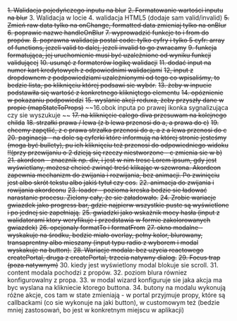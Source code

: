 ~~1. Walidacja pojedyńczego inputu na blur~~
~~2. Formatowanie wartości inputu na blur~~
3. Walidacja w locie
4. walidacja HTML5 (dodaje sam valid/invalid)
~~5. Zmień raw data tylko na onChange, formatted data zmieniaj tylko na onBlur~~
~~6. poprawic nazwe handleOnBlur~~
~~7. wyprowadzić funkcje to i from do propów.~~
~~8. poprawna walidacja postal code: tylko cyfry i tylko 5 cyfr: array of functions, jezeli valid to dalej, jezeli invalid to go zwracamy~~
~~9. funkcja formatująca, jej uruchomienie musi być uzależnione od wyniku funkcji validującej~~
~~10. usunąć z formaterów logikę walidacji~~
~~11. dodać input na numer kart kredytowych z odpowiednimi walidacjami~~
~~12, input z dropdownem z podpowiedziami uzależnionymi od tego co wpisaliśmy, to bedzie lista, po kliknięciu której podsawi sie wybór.~~
~~13. żeby w inpucie podstawiła się wartość z konkretnego klikniętego elementu~~
~~14. opóznienie w pokazaniu podpowiedzi~~
~~15. wyslanie akcji reduxa, żeby przyszły dane w propie (mapStateToProps)~~
~~16.obok inputa po prawej ikonka sygnalizująca czy sie wyszukuje ~~
~~17. na kliknięcie calego diva przesuwam na kolejnego childa~~
~~18. strzałki prawa / lewa (z b lewa przenosi do a, a prawa do c)~~
~~19. chcemy zapętlić, z c prawa strzałka przenosi do a, a z a lewa przenosi do c~~
~~20. paginacja - na dole są cyferki które informują na której stronie jesteśmy (moga być bullety), pu ich kliknięciu też przenosi do odpowiedniego widoku !!(przy przewijaniu o 2 dzieją się rzeczy niestworzone - c zmienia sie w b)~~
~~21. akordeon - znacznik np. div, i jest w nim tresc Lorem ipsum, gdy jest wyświetlany, możesz chcieć zwinąć treść klikając w szewrona. Akordeon zapewnia mechanizm do zwijania i rozwijania, bez animacji. Po zwinięciu jest albo skrót tekstu albo jakiś tytuł czy cos.~~
~~22. animacja do zwijania i rowijania akordeonu~~
~~23. loader - pozioma kreska bedzie sie ładować narastanie procesu. Zielony cały, że sie załadowało.~~
~~24. Zrobic wariacje gwiazdek jako progress bar, gdzie najpierw wszystkie puste są wyświetlone i po jednej sie zapełniają.~~
~~25. gwiadzki jako wskażnik mocy hasła (input z walidatorami ktory weryfikuje i przedstawia w formie zakolorowanych gwiazdek)~~
~~26. opcjonaly formatTo i formatFrom~~
~~27. okno modalne - wyskakuje na środku, bedzie miało overlay, pełny kolor, blurowany, transaprentny albo mieszany (input typu radio z wyborem i modal wyskakuje na button).~~
~~28. Wariacje modala: bez uzycia reactowego createPortal, druga z createPortal, trzecia natywny dialog.~~
~~29.  Focus trap (poza natywnym)~~
30. kiedy jest wyświetlony modal blokuje sie scroll.
31. content modala pochodzi z propów.
32. poziom blura równiez konfigurowalny z propa.
33. w modal wizard konfiguruje sie jaka akcja ma byc wyslana na klikniecie ktorego buttona.
34. butony na modalu wykonują różne akcje, cos tam w state zmieniają - w portal przyjmuje propy, które są callbackami (co sie wykonuje na jaki button),   w customowym też (bedzie mniej zastosowań, bo jest w konkretnym miejscu w aplikacji)
